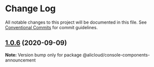 # Change Log

All notable changes to this project will be documented in this file.
See [Conventional Commits](https://conventionalcommits.org) for commit guidelines.

## [1.0.6](https://github.com/aliyun/console-components/compare/@alicloud/console-components-announcement@1.0.5...@alicloud/console-components-announcement@1.0.6) (2020-09-09)

**Note:** Version bump only for package @alicloud/console-components-announcement
